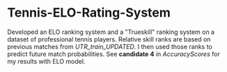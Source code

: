 # Tennis-ELO-Rating-System

Developed an ELO ranking system and a "Trueskill" ranking system on a dataset of professional tennis players. Relative skill ranks are based on previous matches from *UTR_train_UPDATED*.
I then used those ranks to predict future match probabilities. See **candidate 4** in *AccuracyScores* for my results with ELO model.
